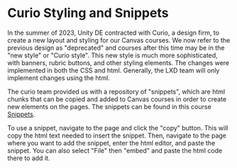 # Curio Styling and Snippets

In the summer of 2023, Unity DE contracted with Curio, a design firm, to create a new layout and styling for our Canvas courses. We now refer to the previous design as "deprecated" and courses after this time may be in the "new style" or "Curio style". This new style is much more sophisticated, with banners, rubric buttons, and other styling elements. The changes were implemented in both the CSS and html. Generally, the LXD team will only implement changes using the html.



The curio team provided us with a repository of "snippets", which are html chunks that can be copied and added to Canvas courses in order to create new elements on the pages. The snippets can be found in this course <a href="https://unity.instructure.com/courses/3802059/modules" target="_blank" rel="noopener">Snippets</a>.


To use a snippet, navigate to the page and click the "copy" button. This will copy the html text needed to insert the snippet. Then, navigate to the page where you want to add the snippet, enter the html editor, and paste the snippet. You can also select "File" then "embed" and paste the html code there to add it.